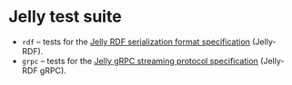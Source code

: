 # Jelly test suite

- `rdf` – tests for the [Jelly RDF serialization format specification](https://w3id.org/jelly/dev/specification/serialization/) (Jelly-RDF).
- `grpc` – tests for the [Jelly gRPC streaming protocol specification](https://w3id.org/jelly/dev/specification/protocol/) (Jelly-RDF gRPC).
